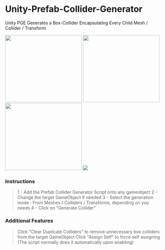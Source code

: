 # Unity-Prefab-Collider-Generator
Unity PGE Generates a Box-Collider Encapsulating Every Child Mesh / Collider / Transform

<div display="inline">
<img src="https://github.com/LTMX/Unity-Prefab-Collider-Generator/blob/master/Unity%20Prefab%20Collider%20Generator%20v1.0/Tutorial/Unity%20Collider%20Generator%20Wiki%20-%20From%20Meshes.png" width="248" height="217">

<img src="https://github.com/LTMX/Unity-Prefab-Collider-Generator/blob/master/Unity%20Prefab%20Collider%20Generator%20v1.0/Tutorial/Unity%20Collider%20Generator%20Wiki%20-%20From%20Colliders.png" width="248" height="217">

<img src="https://github.com/LTMX/Unity-Prefab-Collider-Generator/blob/master/Unity%20Prefab%20Collider%20Generator%20v1.0/Tutorial/Unity%20Collider%20Generator%20Wiki%20-%20From%20Transforms.png" width="248" height="217">


<img src="https://github.com/LTMX/Unity-Prefab-Collider-Generator/blob/master/Unity%20Prefab%20Collider%20Generator%20v1.0/Tutorial/Unity%20Collider%20Generator%20Wiki%20-%20Inspector%20Window.png">
<br>
</div>

<h3>Instructions</h3>
<blockquote><p>
1 - Add the Prefab Collider Generator Script onto any gameobject
2 - Change the target GameObject if needed
3 - Select the generation mode : From Meshes / Colliders / Transforms, depending on you needs
4 - Click on "Generate Collider"

</p></blockquote> 

<h3>Additional Features</h3>
<blockquote><p>
Click "Clear Duplicate Colliders" to remove unnecessary box colliders from the target GameObject
Click "Assign Self" to force self assigning (The script normally does it automatically upon enabling)
</p></blockquote> 


